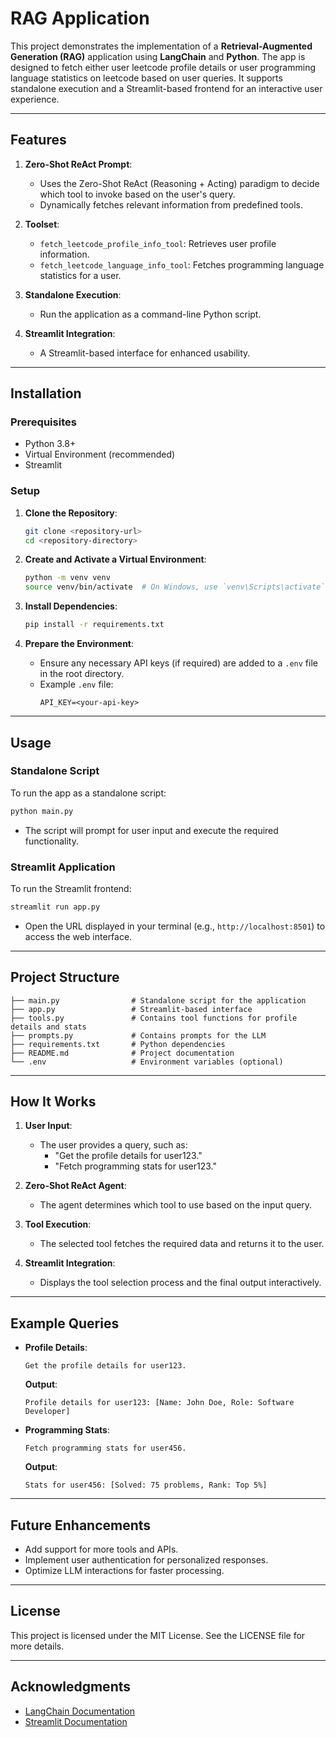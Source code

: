 # RAG Application

This project demonstrates the implementation of a **Retrieval-Augmented Generation (RAG)** application using **LangChain** and **Python**. The app is designed to fetch either user leetcode profile details or user programming language statistics on leetcode based on user queries. It supports standalone execution and a Streamlit-based frontend for an interactive user experience.

---

## Features

1. **Zero-Shot ReAct Prompt**:
   - Uses the Zero-Shot ReAct (Reasoning + Acting) paradigm to decide which tool to invoke based on the user's query.
   - Dynamically fetches relevant information from predefined tools.

2. **Toolset**:
   - `fetch_leetcode_profile_info_tool`: Retrieves user profile information.
   - `fetch_leetcode_language_info_tool`: Fetches programming language statistics for a user.

3. **Standalone Execution**:
   - Run the application as a command-line Python script.

4. **Streamlit Integration**:
   - A Streamlit-based interface for enhanced usability.

---

## Installation

### Prerequisites
- Python 3.8+
- Virtual Environment (recommended)
- Streamlit

### Setup

1. **Clone the Repository**:
   ```bash
   git clone <repository-url>
   cd <repository-directory>
   ```

2. **Create and Activate a Virtual Environment**:
   ```bash
   python -m venv venv
   source venv/bin/activate  # On Windows, use `venv\Scripts\activate`
   ```

3. **Install Dependencies**:
   ```bash
   pip install -r requirements.txt
   ```

4. **Prepare the Environment**:
   - Ensure any necessary API keys (if required) are added to a `.env` file in the root directory.
   - Example `.env` file:
     ```env
     API_KEY=<your-api-key>
     ```

---

## Usage

### Standalone Script
To run the app as a standalone script:
```bash
python main.py
```
- The script will prompt for user input and execute the required functionality.

### Streamlit Application
To run the Streamlit frontend:
```bash
streamlit run app.py
```
- Open the URL displayed in your terminal (e.g., `http://localhost:8501`) to access the web interface.

---

## Project Structure

```
├── main.py                # Standalone script for the application
├── app.py                 # Streamlit-based interface
├── tools.py               # Contains tool functions for profile details and stats
├── prompts.py             # Contains prompts for the LLM
├── requirements.txt       # Python dependencies
├── README.md              # Project documentation
└── .env                   # Environment variables (optional)
```

---

## How It Works

1. **User Input**:
   - The user provides a query, such as:
     - "Get the profile details for user123."
     - "Fetch programming stats for user123."

2. **Zero-Shot ReAct Agent**:
   - The agent determines which tool to use based on the input query.

3. **Tool Execution**:
   - The selected tool fetches the required data and returns it to the user.

4. **Streamlit Integration**:
   - Displays the tool selection process and the final output interactively.

---

## Example Queries

- **Profile Details**:
  ```
  Get the profile details for user123.
  ```
  **Output**:
  ```
  Profile details for user123: [Name: John Doe, Role: Software Developer]
  ```

- **Programming Stats**:
  ```
  Fetch programming stats for user456.
  ```
  **Output**:
  ```
  Stats for user456: [Solved: 75 problems, Rank: Top 5%]
  ```

---

## Future Enhancements

- Add support for more tools and APIs.
- Implement user authentication for personalized responses.
- Optimize LLM interactions for faster processing.

---

## License

This project is licensed under the MIT License. See the LICENSE file for more details.

---

## Acknowledgments

- [LangChain Documentation](https://docs.langchain.com/)
- [Streamlit Documentation](https://docs.streamlit.io/)

